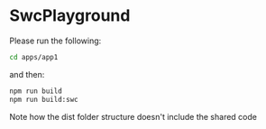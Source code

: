 # SwcPlayground

Please run the following:

```bash
cd apps/app1
```

and then:

```bash
npm run build
npm run build:swc
```

Note how the dist folder structure doesn't include the shared code